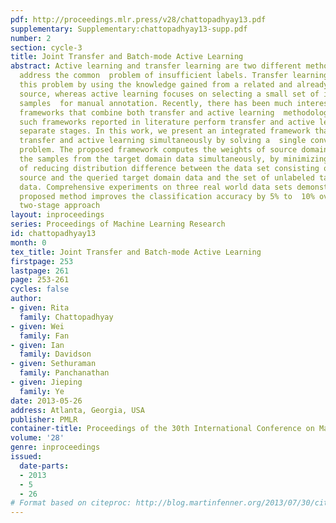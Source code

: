 ```yaml
---
pdf: http://proceedings.mlr.press/v28/chattopadhyay13.pdf
supplementary: Supplementary:chattopadhyay13-supp.pdf
number: 2
section: cycle-3
title: Joint Transfer and Batch-mode Active Learning
abstract: Active learning and transfer learning are two different methodologies that
  address the common  problem of insufficient labels. Transfer learning addresses
  this problem by using the knowledge gained from a related and already labeled data
  source, whereas active learning focuses on selecting a small set of informative
  samples  for manual annotation. Recently, there has been much interest in developing
  frameworks that combine both transfer and active learning  methodologies. A few
  such frameworks reported in literature perform transfer and active learning in two
  separate stages. In this work, we present an integrated framework that performs
  transfer and active learning simultaneously by solving a  single convex optimization
  problem. The proposed framework computes the weights of source domain data and selects
  the samples from the target domain data simultaneously, by minimizing a common objective
  of reducing distribution difference between the data set consisting of reweighted
  source and the queried target domain data and the set of unlabeled target domain
  data. Comprehensive experiments on three real world data sets demonstrate that the
  proposed method improves the classification accuracy by 5% to  10% over the existing
  two-stage approach
layout: inproceedings
series: Proceedings of Machine Learning Research
id: chattopadhyay13
month: 0
tex_title: Joint Transfer and Batch-mode Active Learning
firstpage: 253
lastpage: 261
page: 253-261
cycles: false
author:
- given: Rita
  family: Chattopadhyay
- given: Wei
  family: Fan
- given: Ian
  family: Davidson
- given: Sethuraman
  family: Panchanathan
- given: Jieping
  family: Ye
date: 2013-05-26
address: Atlanta, Georgia, USA
publisher: PMLR
container-title: Proceedings of the 30th International Conference on Machine Learning
volume: '28'
genre: inproceedings
issued:
  date-parts:
  - 2013
  - 5
  - 26
# Format based on citeproc: http://blog.martinfenner.org/2013/07/30/citeproc-yaml-for-bibliographies/
---
```

